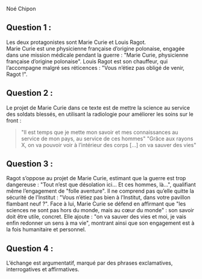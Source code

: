 Noé Chipon

## Question 1 :  
Les deux protagonistes sont Marie Curie et Louis Ragot.  
Marie Curie est une physicienne française d’origine polonaise, engagée dans une mission médicale pendant la guerre : "Marie Curie, physicienne française d’origine polonaise". Louis Ragot est son chauffeur, qui l’accompagne malgré ses réticences : "Vous n’étiez pas obligé de venir, Ragot !".

## Question 2 :  
Le projet de Marie Curie dans ce texte est de mettre la science au service des soldats blessés, en utilisant la radiologie pour améliorer les soins sur le front :  
> "Il est temps que je mette mon savoir et mes connaissances au service de mon pays, au service de ces hommes"
> "Grâce aux rayons X, on va pouvoir voir à l’intérieur des corps […] on va sauver des vies"

## Question 3 :
Ragot s’oppose au projet de Marie Curie, estimant que la guerre est trop dangereuse : "Tout n’est que désolation ici… Et ces hommes, là…", qualifiant même l’engagement de "folle aventure". Il ne comprend pas qu’elle quitte la sécurité de l’Institut : "Vous n’étiez pas bien à l’Institut, dans votre pavillon flambant neuf ?". Face à lui, Marie Curie se défend en affirmant que "les sciences ne sont pas hors du monde, mais au cœur du monde" : son savoir doit être utile, concret. Elle ajoute : "on va sauver des vies et moi, je vais enfin redonner un sens à ma vie", montrant ainsi que son engagement est à la fois humanitaire et personnel.

## Question 4 :  
L’échange est argumentatif, marqué par des phrases exclamatives, interrogatives et affirmatives.

